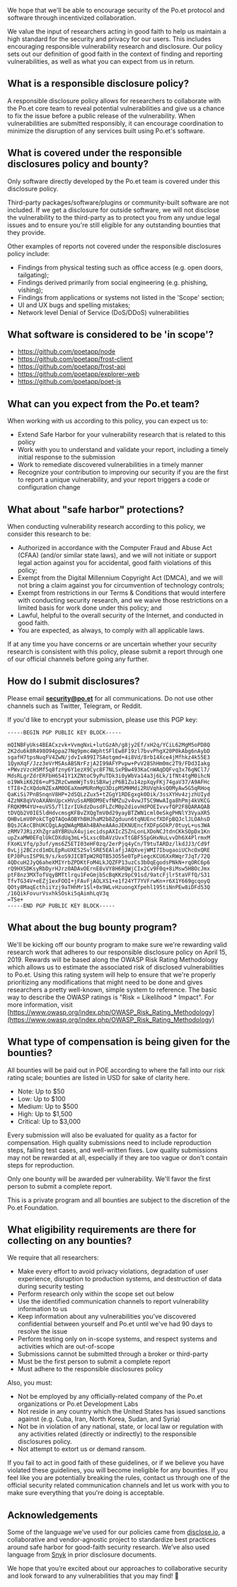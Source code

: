 We hope that we'll be able to encourage security of the Po.et protocol and software through incentivized collaboration.

We value the input of researchers acting in good faith to help us maintain a high standard for the security and privacy for our users. This includes encouraging responsible vulnerability research and disclosure. Our policy sets out our definition of good faith in the context of finding and reporting vulnerabilities, as well as what you can expect from us in return.

## What is a responsible disclosure policy?
A responsible disclosure policy allows for researchers to collaborate with the Po.et core team to reveal potential vulnerabilities and give us a chance to fix the issue before a public release of the vulnerability. When vulnerabilities are submitted responsibly, it can encourage coordination to minimize the disruption of any services built using Po.et's software.

## What is covered under the responsible disclosures policy and bounty?
Only software directly developed by the Po.et team is covered under this disclosure policy.

Third-party packages/software/plugins or community-built software are not included. If we get a disclosure for outside software, we will not disclose the vulnerability to the third-party as to protect you from any undue legal issues and to ensure you're still eligible for any outstanding bounties that they provide.

Other examples of reports not covered under the responsible disclosures policy include:
  * Findings from physical testing such as office access (e.g. open doors, tailgating);
  * Findings derived primarily from social engineering (e.g. phishing, vishing);
  * Findings from applications or systems not listed in the 'Scope' section;
  * UI and UX bugs and spelling mistakes;
  * Network level Denial of Service (DoS/DDoS) vulnerabilities

## What software is considered to be 'in scope'?
  * https://github.com/poetapp/node
  * https://github.com/poetapp/frost-client
  * https://github.com/poetapp/frost-api
  * https://github.com/poetapp/explorer-web
  * https://github.com/poetapp/poet-js

## What can you expect from the Po.et team?
When working with us according to this policy, you can expect us to:

  * Extend Safe Harbor for your vulnerability research that is related to this policy
  * Work with you to understand and validate your report, including a timely initial response to the submission
  * Work to remediate discovered vulnerabilities in a timely manner
  * Recognize your contribution to improving our security if you are the first to report a unique vulnerability, and your report triggers a code or configuration change

## What about "safe harbor" protections?
When conducting vulnerability research according to this policy, we consider this research to be:

  * Authorized in accordance with the Computer Fraud and Abuse Act (CFAA) (and/or similar state laws), and we will not initiate or support legal action against you for accidental, good faith violations of this policy;
  * Exempt from the Digital Millennium Copyright Act (DMCA), and we will not bring a claim against you for circumvention of technology controls;
  * Exempt from restrictions in our Terms & Conditions that would interfere with conducting security research, and we waive those restrictions on a limited basis for work done under this policy; and
  * Lawful, helpful to the overall security of the Internet, and conducted in good faith.
  * You are expected, as always, to comply with all applicable laws.

If at any time you have concerns or are uncertain whether your security research is consistent with this policy, please submit a report through one of our official channels before going any further.

## How do I submit disclosures?
Please email **security@po.et** for all communications.  Do not use other channels such as Twitter, Telegram, or Reddit.

If you'd like to encrypt your submission, please use this PGP key:

```
-----BEGIN PGP PUBLIC KEY BLOCK-----

mQINBFyUks4BEACxzvk+VvmgNxL+lutGzAh/g8jy2Ef/xH2q/YCiL62MgM5oPD8Q
2K2du6k8R498O94ppa27Nq9pmc4WphtSFlEw8F19zl7bvvPhgX20P0kAbg6nAybD
sgafH7tpsNuqFV4ZwN/jdvIvA99I7SAotgmd+4i8Vd/8rb14Xce4jMfhkz4k55E3
1QymXqF/Jzz3eVrMSAsABSNrFzjA2I99AFYPvpw+PvV28ShHm0mc2T9/FDd3Iakg
+PWvzVzcH5Mf5q8fzny6Y1ezX9Cyc8F7NLSxPBw493KaCnWAqDQFvq3x76gNCl7/
MdsRLgrZdrERFbH6541Y1XZNtoC9yPuTDk3i0yWbVa14a3j6Lk/1fNt4tgM0ihcN
o19WkiK62E6+uP5ZRzCwmmWjTs9iSBXwjzP6B1Zu14zpXqyFKj74gaV37/A9AFHc
tTI8+ZcXQdoNZExAM0OEaXmmMURnMgU3DipMSMHMdi2RUVqhksQ0MyAw5G5qRHoq
QaKiSi7PnBSnqnV8HP+2dSQLzZux5+tZGgY1RDEgxgk0Dik/3ssXYHv4zjzhUIyd
4ZzNK8qVVoAXANnUpcxHVuSsAMBOM9EvfNMZu2v4vwJTSC9WwAIga8hPmj4kVKCG
FRQKMM4YU+euVS5/TlIzrIUkdzDusdFLZcM0p2diovHdPOEIvvvfQP2F8QARAQAB
tDVQb2V0IE5ldHdvcmsgKFBvZXQgTmV0d29yayBTZWN1cml0eSkgPHNlY3VyaXR5
QHBvLmV0PokCTgQTAQoAOBYhBHJhaM2b8Zgduun6tqNUEncfXDFpBQJclJLOAhsD
BQsJCAcCBhUKCQgLAgQWAgMBAh4BAheAAAoJEKNUEncfXDFpGOkP/0tuyL+us3WA
zRMV7JRizXhZgra8YBRUuX4ujiecidspAXIcZSZnLonLXDoNCJtdnCKkSOpDx1Kn
upZxaMW0EFqlUkCDXdUq3mL+5Lxsc0bAVzUvxTtGBF5SpGHxNuLvvDh6X4PlrmxM
FXoKLVfq/p3uf/yms6Z5ETI03eHF0zq/2erPjq4yCn/T9tuTARDz/lkdJJ3/Cd9f
0vLjj2BCzcd1mDLEpRuUXES2SvlSRE5EAlafjJAQXvejWMI7IbugaoiUChcOxQRE
EPJ0PusISP9L9/s/koS9JICBTpW2RQTB53O55e0TpPiegcKCU6XxRWqr7JqT/72Q
4QDcuH2JyQ6aheXMIYrbZPDKtFoM4LkJQZFP13uzCs3bOqEgodsPNkN+rqORC6p6
rQ9HXSDKsyRbDyrHJrz0ADAvOErnE8vVY8H6RQWjCIx2Cv9F0q+8iMsw5HBOcJmx
ptF8nz3MXTofVqyBMTtlrqu1FeGmjbScBqKKz9pC91sd/9atcFjlr5taVFfQ/S31
TfvTG34V+eEZj1exFOOI+jFAvFjAOLXS1+e1f24YT7YVFrwKn+r6X1Y669gcqoyQ
QOty8MaqEcthiiYzj9aTHhMr1Sl+0x9WLvHzuongXfpehl195tiNnPEw8iDFd53Q
/16QikFovurVsxhkSOski5qAimhLqV3q
=TSe+
-----END PGP PUBLIC KEY BLOCK-----
```

## What about the bug bounty program?
We'll be kicking off our bounty program to make sure we're rewarding valid research work that adheres to our responsible disclosure policy on April 15, 2019.
Rewards will be based along the OWASP Risk Rating Methodology which allows us to estimate the associated risk of disclosed vulnerabilities to Po.et. Using this rating system will help to ensure that we're properly prioritizing any modifications that might need to be done and gives researchers a pretty well-known, simple system to reference. The basic way to describe the OWASP ratings is "Risk = Likelihood * Impact".  For more information, visit [https://www.owasp.org/index.php/OWASP_Risk_Rating_Methodology](https://www.owasp.org/index.php/OWASP_Risk_Rating_Methodology)

## What type of compensation is being given for the bounties?
All bounties will be paid out in POE according to where the fall into our risk rating scale; bounties are listed in USD for sake of clarity here.

* Note: Up to $50
* Low: Up to $100
* Medium: Up to $500
* High: Up to $1,500
* Critical: Up to $3,000

Every submission will also be evaluated for quality as a factor for compensation. High quality submissions need to include reproduction steps, failing test cases, and well-written fixes. Low quality submissions may not be rewarded at all, especially if they are too vague or don't contain steps for reproduction.

Only one bounty will be awarded per vulnerability. We'll favor the first person to submit a complete report.

This is a private program and all bounties are subject to the discretion of the Po.et Foundation.

## What eligibility requirements are there for collecting on any bounties?
We require that all researchers:
* Make every effort to avoid privacy violations, degradation of user experience, disruption to production systems, and destruction of data during security testing
* Perform research only within the scope set out below
* Use the identified communication channels to report vulnerability information to us
* Keep information about any vulnerabilities you've discovered confidential between yourself and Po.et until we've had 90 days to resolve the issue
* Perform testing only on in-scope systems, and respect systems and activities which are out-of-scope
* Submissions cannot be submitted through a broker or third-party
* Must be the first person to submit a complete report
* Must adhere to the responsible disclosures policy

Also, you must:
* Not be employed by any officially-related company of the Po.et organizations or Po.et Development Labs
* Not reside in any country which the United States has issued sanctions against (e.g. Cuba, Iran, North Korea, Sudan, and Syria)
* Not be in violation of any national, state, or local law or regulation with any activities related (directly or indirectly) to the responsible disclosures policy.
* Not attempt to extort us or demand ransom.

If you fail to act in good faith of these guidelines, or if we believe you have violated these guidelines, you will become ineligible for any bounties. If you feel like you are potentially breaking the rules, contact us through one of the official security related communication channels and let us work with you to make sure everything that you're doing is acceptable.

## Acknowledgements
Some of the language we’ve used for our policies came from [disclose.io](http://disclose.io), a collaborative and vendor-agnostic project to standardize best practices around safe harbor for good-faith security research.  We’ve also used language from [Snyk](https://snyk.io/docs/security/#snyk-s-vulnerability-disclosure-program) in prior disclosure documents.

We hope that you’re excited about our approaches to collaborative security and look forward to any vulnerabilities that you may find! 🙇

